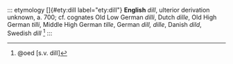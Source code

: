 ::: etymology
[]{#ety:dill label="ety:dill"} **English** *dill*, ulterior derivation
unknown, a. 700; cf. cognates Old Low German *dilli*, Dutch *dille*, Old
High German *tilli*, Middle High German *tille*, German *dill, dille*,
Danish *dild*, Swedish *dill* [^1]
:::

[^1]: @oed [s.v. dill]
